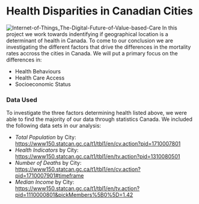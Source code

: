 # Health Disparities in Canadian Cities
![Internet-of-Things_The-Digital-Future-of-Value-based-Care](https://user-images.githubusercontent.com/45598267/54162408-be63ba00-442b-11e9-8190-132ef393eb2b.png)
In this project we work towards indentifying if geographical location is a determinant of health in Canada. To come to our conclusion we are investigating the different factors that drive the differences in the mortality rates accross the cities in Canada. We will put a primary focus on the differences in:
* Health Behaviours
* Health Care Access
* Socioeconomic Status

### Data Used
To investigate the three factors determining health listed above, we were able to find the majority of our data through statistics Canada. We included the following data sets in our analysis:
* *Total Population* by City: https://www150.statcan.gc.ca/t1/tbl1/en/cv.action?pid=1710007801
* *Health Indicators* by City: https://www150.statcan.gc.ca/t1/tbl1/en/tv.action?pid=1310080501
* *Number of Deaths* by City: https://www150.statcan.gc.ca/t1/tbl1/en/cv.action?pid=1710007901#timeframe
* *Median Income* by City: https://www150.statcan.gc.ca/t1/tbl1/en/tv.action?pid=1110000801&pickMembers%5B0%5D=1.42






